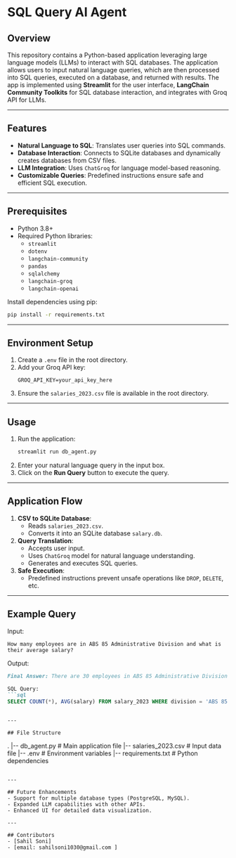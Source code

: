 # SQL Query AI Agent

## Overview
This repository contains a Python-based application leveraging large language models (LLMs) to interact with SQL databases. The application allows users to input natural language queries, which are then processed into SQL queries, executed on a database, and returned with results. The app is implemented using **Streamlit** for the user interface, **LangChain Community Toolkits** for SQL database interaction, and integrates with Groq API for LLMs.

---

## Features
- **Natural Language to SQL**: Translates user queries into SQL commands.
- **Database Interaction**: Connects to SQLite databases and dynamically creates databases from CSV files.
- **LLM Integration**: Uses `ChatGroq` for language model-based reasoning.
- **Customizable Queries**: Predefined instructions ensure safe and efficient SQL execution.

---

## Prerequisites
- Python 3.8+
- Required Python libraries:
  - `streamlit`
  - `dotenv`
  - `langchain-community`
  - `pandas`
  - `sqlalchemy`
  - `langchain-groq`
  - `langchain-openai`

Install dependencies using pip:
```bash
pip install -r requirements.txt
```

---

## Environment Setup
1. Create a `.env` file in the root directory.
2. Add your Groq API key:
   ```env
   GROQ_API_KEY=your_api_key_here
   ```
3. Ensure the `salaries_2023.csv` file is available in the root directory.

---

## Usage
1. Run the application:
   ```bash
   streamlit run db_agent.py
   ```
2. Enter your natural language query in the input box.
3. Click on the **Run Query** button to execute the query.

---

## Application Flow
1. **CSV to SQLite Database**:
   - Reads `salaries_2023.csv`.
   - Converts it into an SQLite database `salary.db`.
2. **Query Translation**:
   - Accepts user input.
   - Uses `ChatGroq` model for natural language understanding.
   - Generates and executes SQL queries.
3. **Safe Execution**:
   - Predefined instructions prevent unsafe operations like `DROP`, `DELETE`, etc.

---

## Example Query
Input:
```plaintext
How many employees are in ABS 85 Administrative Division and what is their average salary?
```
Output:
```markdown
Final Answer: There are 30 employees in ABS 85 Administrative Division with an average salary of $70,000.

SQL Query:
```sql
SELECT COUNT(*), AVG(salary) FROM salary_2023 WHERE division = 'ABS 85 Administrative';
```
```

---

## File Structure
```
.
|-- db_agent.py          # Main application file
|-- salaries_2023.csv    # Input data file
|-- .env                 # Environment variables
|-- requirements.txt     # Python dependencies
```

---

## Future Enhancements
- Support for multiple database types (PostgreSQL, MySQL).
- Expanded LLM capabilities with other APIs.
- Enhanced UI for detailed data visualization.

---

## Contributors
- [Sahil Soni]  
- [email: sahilsoni1030@gmail.com ]


